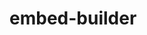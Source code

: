 # embed-builder
[<img  data-src="https://deploy.stdlib.com/static/images/deploy.svg" width="192">](https://open.autocode.com/)
